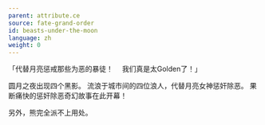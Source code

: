 ```yaml
---
parent: attribute.ce
source: fate-grand-order
id: beasts-under-the-moon
language: zh
weight: 0
---
```


「代替月亮惩戒那些为恶的暴徒！
　我们真是太Golden了！」

圆月之夜出现四个黑影。
流浪于城市间的四位浪人，代替月亮女神惩奸除恶。
果断痛快的惩奸除恶奇幻故事在此开幕！

另外，熊完全派不上用处。
